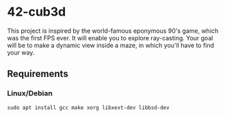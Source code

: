 # 42-cub3d
This project is inspired by the world-famous eponymous 90's game, which was the first FPS ever. It will enable you to explore ray-casting. Your goal will be to make a dynamic view inside a maze, in which you'll have to find your way. 

## Requirements
### Linux/Debian
```
sudo apt install gcc make xorg libxext-dev libbsd-dev
```
